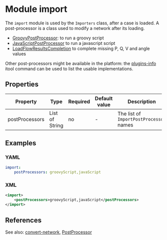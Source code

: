 # Module import

The `import` module is used by the `Importers` class, after a case is loaded. A post-processor is a class used to modify
a network after its loading.
- [GroovyPostProcessor](../../architecture/iidm/post-processor/groovyScriptPostProcessor.md): to run a groovy script 
- [JavaScriptPostProcessor](../../architecture/iidm/post-processor/javaScriptPostProcessor.md) to run a javascript script
- [LoadFlowResultsCompletion](../../architecture/iidm/post-processor/loadflowResultsCompletion.md) to complete missing P, Q, V and angle values

Other post-processors might be available in the platform: the [plugins-info](../../tools/plugins-info.md) itool command can be used to list the usable implementations. 

## Properties

| Property | Type | Required | Default value | Description |
| -------- | ---- | -------- | ------------- | ----------- |
| postProcessors | List of String | no | - | The list of `ImportPostProcessor` names |

## Examples

### YAML
```yaml
import:
    postProcessors: groovyScript,javaScript
```

### XML
```xml
<import>
    <postProcessors>groovyScript,javaScript</postProcessors>
</import>
```

## References
See also:
[convert-network](../../tools/convert-network.md),
[PostProcessor](../../architecture/iidm/post-processor/README.md)
